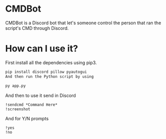 # CMDBot
CMDBot is a Discord bot that let's someone control the person that ran the script's CMD through Discord.
# How can I use it?
First install all the dependencies using pip3.
```python
pip install discord pillow pyautogui
And then run the Python script by using
```
```python
py app.py
```
And then to use it send in Discord
```
!sendcmd *Command Here*
!screenshot
```
And for Y/N prompts
```
!yes
!no
```

